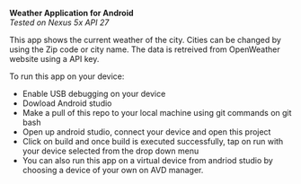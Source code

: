 **Weather Application for Android**  
*Tested on Nexus 5x API 27*   

This app shows the current weather of the city. Cities can be changed by using the Zip code or city name. The data is retreived from OpenWeather website using a API key.   


To run this app on your device: 
- Enable USB debugging on your device
- Dowload Android studio
- Make a pull of this repo to your local machine using git commands on git bash
- Open up android studio, connect your device and open this project
- Click on build and once build is executed successfully, tap on run with your device selected from the drop down menu
- You can also run this app on a virtual device from andriod studio by choosing a device of your own on AVD manager.


